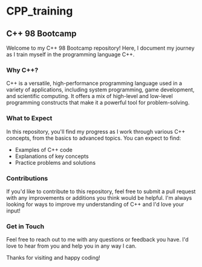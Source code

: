 # CPP_training
## C++ 98 Bootcamp

Welcome to my C++ 98 Bootcamp repository! Here, I document my journey as I train myself in the programming language C++.

### Why C++?
C++ is a versatile, high-performance programming language used in a variety of applications, including system programming, game development, and scientific computing. It offers a mix of high-level and low-level programming constructs that make it a powerful tool for problem-solving.

### What to Expect
In this repository, you'll find my progress as I work through various C++ concepts, from the basics to advanced topics. You can expect to find:
- Examples of C++ code
- Explanations of key concepts
- Practice problems and solutions

### Contributions
If you'd like to contribute to this repository, feel free to submit a pull request with any improvements or additions you think would be helpful. I'm always looking for ways to improve my understanding of C++ and I'd love your input!

### Get in Touch
Feel free to reach out to me with any questions or feedback you have. I'd love to hear from you and help you in any way I can.

Thanks for visiting and happy coding!